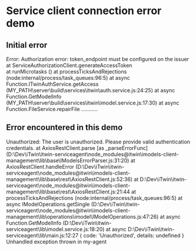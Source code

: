 # Service client connection error demo

## Initial error

Error: Authorization error: token_endpoint must be configured on the issuer
    at ServiceAuthorizationClient.generateAccessToken     
    at runMicrotasks (<anonymous>)
    at processTicksAndRejections (node:internal/process/task_queues:96:5)
    at async Function.ITwinAuthService.getAccess (MY_PATH\server\build\services\itwin\auth.service.js:24:25)
    at async Function.GetModelInfo (MY_PATH\server\build\services\itwin\imodel.service.js:17:30)
    at async Function.FileService.repairFile ...........

## Error encountered in this demo
  
Unauthorized: The user is unauthorized. Please provide valid authentication credentials.
    at AxiosRestClient.parse [as _parseErrorFunc] (D:\Dev\iTwin\itwin-serviceagent\node_modules\@itwin\imodels-client-management\lib\base\IModelsErrorParser.js:31:20)
    at AxiosRestClient.handleError (D:\Dev\iTwin\itwin-serviceagent\node_modules\@itwin\imodels-client-management\lib\base\rest\AxiosRestClient.js:52:36)
    at D:\Dev\iTwin\itwin-serviceagent\node_modules\@itwin\imodels-client-management\lib\base\rest\AxiosRestClient.js:21:44
    at processTicksAndRejections (node:internal/process/task_queues:96:5)
    at async IModelOperations.getSingle (D:\Dev\iTwin\itwin-serviceagent\node_modules\@itwin\imodels-client-management\lib\operations\imodel\IModelOperations.js:47:26)
    at async Function.GetModelInfo (D:\Dev\iTwin\itwin-serviceagent\lib\imodel.service.js:18:20)
    at async D:\Dev\iTwin\itwin-serviceagent\lib\main.js:12:27 {
  code: 'Unauthorized',
  details: undefined
} Unhandled exception thrown in my-agent
  
  
